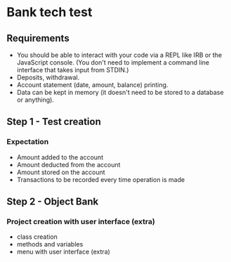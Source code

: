 # Bank tech test

## Requirements

- You should be able to interact with your code via a REPL like IRB or the JavaScript console. (You don't need to implement a command line interface that takes input from STDIN.)
- Deposits, withdrawal.
- Account statement (date, amount, balance) printing.
- Data can be kept in memory (it doesn't need to be stored to a database or anything).

## Step 1 - Test creation

### Expectation 

 - Amount added to the account
 - Amount deducted from the account
 - Amount stored on the account 
 - Transactions to be recorded every time operation is made

## Step 2 - Object Bank

### Project creation with user interface (extra)

- class creation
- methods and variables
- menu with user interface (extra)
